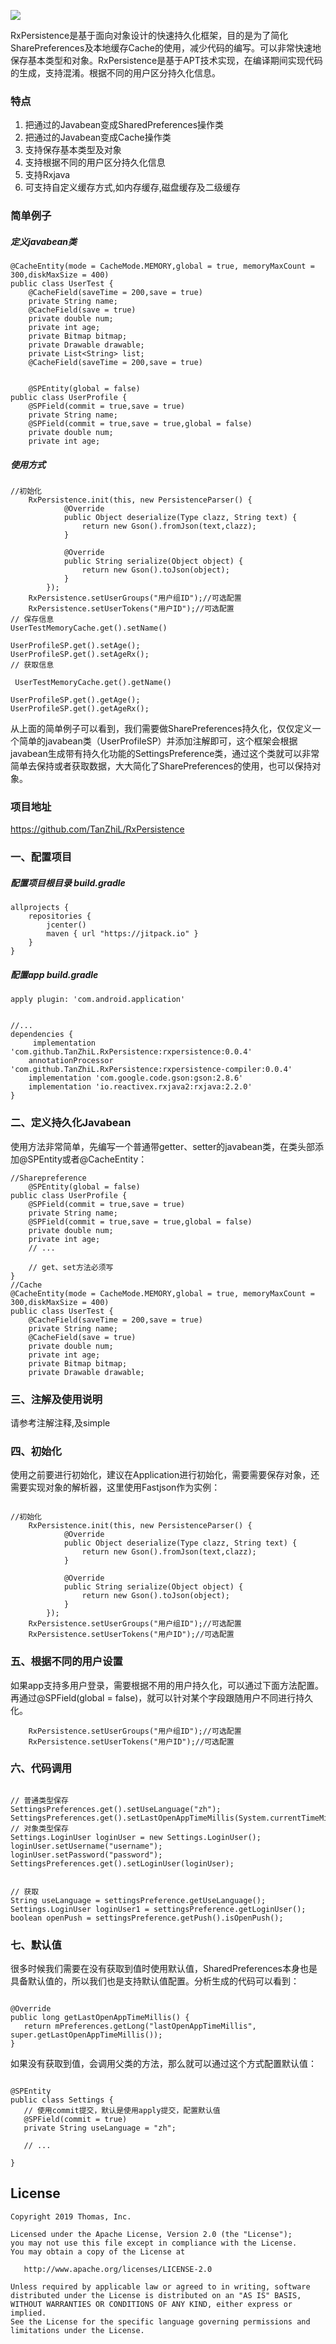 [![](https://jitpack.io/v/TanZhiL/RxPersistence.svg)](https://jitpack.io/#TanZhiL/RxPersistence)

RxPersistence是基于面向对象设计的快速持久化框架，目的是为了简化SharePreferences及本地缓存Cache的使用，减少代码的编写。可以非常快速地保存基本类型和对象。RxPersistence是基于APT技术实现，在编译期间实现代码的生成，支持混淆。根据不同的用户区分持久化信息。

### 特点
1. 把通过的Javabean变成SharedPreferences操作类
2. 把通过的Javabean变成Cache操作类
3. 支持保存基本类型及对象
4. 支持根据不同的用户区分持久化信息
5. 支持Rxjava
6. 可支持自定义缓存方式,如内存缓存,磁盘缓存及二级缓存

### 简单例子
##### 定义javabean类
```
@CacheEntity(mode = CacheMode.MEMORY,global = true, memoryMaxCount = 300,diskMaxSize = 400)
public class UserTest {
    @CacheField(saveTime = 200,save = true)
    private String name;
    @CacheField(save = true)
    private double num;
    private int age;
    private Bitmap bitmap;
    private Drawable drawable;
    private List<String> list;
    @CacheField(saveTime = 200,save = true)
	
	
	@SPEntity(global = false)
public class UserProfile {
    @SPField(commit = true,save = true)    
    private String name;
    @SPField(commit = true,save = true,global = false)
    private double num;
    private int age;
```
##### 使用方式
```
//初始化
    RxPersistence.init(this, new PersistenceParser() {
            @Override
            public Object deserialize(Type clazz, String text) {
                return new Gson().fromJson(text,clazz);
            }

            @Override
            public String serialize(Object object) {
                return new Gson().toJson(object);
            }
        });
	RxPersistence.setUserGroups("用户组ID");//可选配置
    RxPersistence.setUserTokens("用户ID");//可选配置
// 保存信息
UserTestMemoryCache.get().setName()
 
UserProfileSP.get().setAge();
UserProfileSP.get().setAgeRx();
// 获取信息

 UserTestMemoryCache.get().getName()
 
UserProfileSP.get().getAge();
UserProfileSP.get().getAgeRx();

```
从上面的简单例子可以看到，我们需要做SharePreferences持久化，仅仅定义一个简单的javabean类（UserProfileSP）并添加注解即可，这个框架会根据javabean生成带有持久化功能的SettingsPreference类，通过这个类就可以非常简单去保持或者获取数据，大大简化了SharePreferences的使用，也可以保持对象。
### 项目地址
https://github.com/TanZhiL/RxPersistence
### 一、配置项目

##### 配置项目根目录 build.gradle
```
allprojects {
    repositories {
        jcenter()
        maven { url "https://jitpack.io" }
    }
}
```
##### 配置app build.gradle
```
apply plugin: 'com.android.application'


//...
dependencies {
     implementation 'com.github.TanZhiL.RxPersistence:rxpersistence:0.0.4'
    annotationProcessor 'com.github.TanZhiL.RxPersistence:rxpersistence-compiler:0.0.4'
    implementation 'com.google.code.gson:gson:2.8.6'
    implementation 'io.reactivex.rxjava2:rxjava:2.2.0'
}
```

### 二、定义持久化Javabean

使用方法非常简单，先编写一个普通带getter、setter的javabean类，在类头部添加@SPEntity或者@CacheEntity：

```
//Sharepreference
	@SPEntity(global = false)
public class UserProfile {
    @SPField(commit = true,save = true)    
    private String name;
    @SPField(commit = true,save = true,global = false)
    private double num;
    private int age;
    // ...

    // get、set方法必须写
}
//Cache
@CacheEntity(mode = CacheMode.MEMORY,global = true, memoryMaxCount = 300,diskMaxSize = 400)
public class UserTest {
    @CacheField(saveTime = 200,save = true)
    private String name;
    @CacheField(save = true)
    private double num;
    private int age;
    private Bitmap bitmap;
    private Drawable drawable;
```



### 三、注解及使用说明
请参考注解注释,及simple


### 四、初始化

使用之前要进行初始化，建议在Application进行初始化，需要需要保存对象，还需要实现对象的解析器，这里使用Fastjson作为实例：

```

//初始化
    RxPersistence.init(this, new PersistenceParser() {
            @Override
            public Object deserialize(Type clazz, String text) {
                return new Gson().fromJson(text,clazz);
            }

            @Override
            public String serialize(Object object) {
                return new Gson().toJson(object);
            }
        });
	RxPersistence.setUserGroups("用户组ID");//可选配置
    RxPersistence.setUserTokens("用户ID");//可选配置

```





### 五、根据不同的用户设置
如果app支持多用户登录，需要根据不用的用户持久化，可以通过下面方法配置。再通过@SPField(global = false)，就可以针对某个字段跟随用户不同进行持久化。
```
	RxPersistence.setUserGroups("用户组ID");//可选配置
    RxPersistence.setUserTokens("用户ID");//可选配置
```

### 六、代码调用

```

// 普通类型保存
SettingsPreferences.get().setUseLanguage("zh");
SettingsPreferences.get().setLastOpenAppTimeMillis(System.currentTimeMillis());
// 对象类型保存
Settings.LoginUser loginUser = new Settings.LoginUser();
loginUser.setUsername("username");
loginUser.setPassword("password");
SettingsPreferences.get().setLoginUser(loginUser);


// 获取
String useLanguage = settingsPreference.getUseLanguage();
Settings.LoginUser loginUser1 = settingsPreference.getLoginUser();
boolean openPush = settingsPreference.getPush().isOpenPush();
```

### 七、默认值

很多时候我们需要在没有获取到值时使用默认值，SharedPreferences本身也是具备默认值的，所以我们也是支持默认值配置。分析生成的代码可以看到：

```

@Override
public long getLastOpenAppTimeMillis() {
   return mPreferences.getLong("lastOpenAppTimeMillis", super.getLastOpenAppTimeMillis());
}

```

如果没有获取到值，会调用父类的方法，那么就可以通过这个方式配置默认值：

```

@SPEntity
public class Settings {
   // 使用commit提交，默认是使用apply提交，配置默认值
   @SPField(commit = true)
   private String useLanguage = "zh";

   // ...

}

```





## License

    Copyright 2019 Thomas, Inc.

    Licensed under the Apache License, Version 2.0 (the "License");
    you may not use this file except in compliance with the License.
    You may obtain a copy of the License at

       http://www.apache.org/licenses/LICENSE-2.0

    Unless required by applicable law or agreed to in writing, software
    distributed under the License is distributed on an "AS IS" BASIS,
    WITHOUT WARRANTIES OR CONDITIONS OF ANY KIND, either express or implied.
    See the License for the specific language governing permissions and
    limitations under the License.
